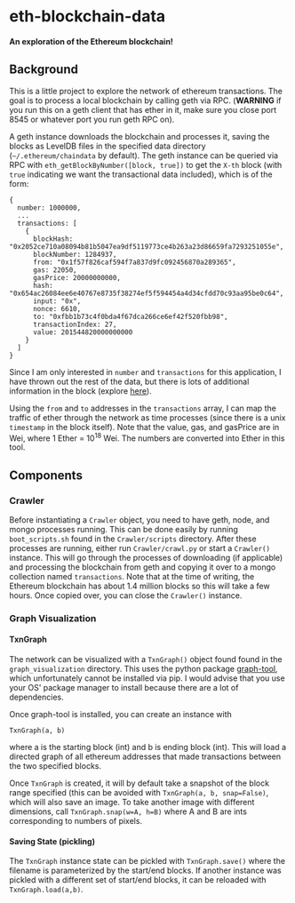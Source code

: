 # eth-blockchain-data
#### An exploration of the Ethereum blockchain!

## Background

This is a little project to explore the network of ethereum transactions. The goal is to process a local blockchain by calling geth via RPC. (**WARNING** if you run this on a geth client that has ether in it, make sure you close port 8545 or whatever port you run geth RPC on).

A geth instance downloads the blockchain and processes it, saving the blocks as LevelDB files in the specified data directory (`~/.ethereum/chaindata` by default). The geth instance can be queried via RPC with `eth_getBlockByNumber([block, true])` to get the `X-th` block (with `true` indicating we want the transactional data included), which is of the form:
  
    {
      number: 1000000,
      ...
      transactions: [
        {
          blockHash: "0x2052ce710a08094b81b5047ea9df5119773ce4b263a23d86659fa7293251055e",
          blockNumber: 1284937,
          from: "0x1f57f826caf594f7a837d9fc092456870a289365",
          gas: 22050,
          gasPrice: 20000000000,
          hash: "0x654ac26084ee6e40767e8735f38274ef5f594454a4d34cfdd70c93aa95be0c64",
          input: "0x",
          nonce: 6610,
          to: "0xfbb1b73c4f0bda4f67dca266ce6ef42f520fbb98",
          transactionIndex: 27,
          value: 201544820000000000
        }
      ]
    } 

Since I am only interested in `number` and `transactions` for this application, I have thrown out the rest of the data, but there is lots of additional information in the block (explore [here](https://etherchain.org/blocks)).

Using the `from` and `to` addresses in the `transactions` array, I can map the traffic of ether through the network as time processes (since there is a unix `timestamp` in the block itself). Note that the value, gas, and gasPrice are in Wei, where 1 Ether = 10<sup>18</sup> Wei. The numbers are converted into Ether in this tool.

## Components

### Crawler

Before instantiating a `Crawler` object, you need to have geth, node, and mongo processes running. This can be done easily by running `boot_scripts.sh` found in the `Crawler/scripts` directory. After these processes are running, either run `Crawler/crawl.py` or start a `Crawler()` instance. This will go through the processes of downloading (if applicable) and processing the blockchain from geth and copying it over to a mongo collection named `transactions`. Note that at the time of writing, the Ethereum blockchain has about 1.4 million blocks so this will take a few hours. Once copied over, you can close the `Crawler()` instance.

### Graph Visualization

#### TxnGraph

The network can be visualized with a `TxnGraph()` object found found in the `graph_visualization` directory. This uses the python package [graph-tool](https://graph-tool.skewed.de/), which unfortunately cannot be installed via pip. I would advise that you use your OS' package manager to install because there are a lot of dependencies.

Once graph-tool is installed, you can create an instance with

    TxnGraph(a, b)

where a is the starting block (int) and b is ending block (int). This will load a directed graph of all ethereum addresses that made transactions between the two specified blocks.

Once `TxnGraph` is created, it will by default take a snapshot of the block range specified (this can be avoided with `TxnGraph(a, b, snap=False)`, which will also save an image. To take another image with different dimensions, call `TxnGraph.snap(w=A, h=B)` where A and B are ints corresponding to numbers of pixels.

#### Saving State (pickling)

The `TxnGraph` instance state can be pickled with `TxnGraph.save()` where the filename is parameterized by the start/end blocks. If another instance was pickled with a different set of start/end blocks, it can be reloaded with `TxnGraph.load(a,b)`.


